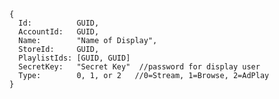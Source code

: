     {
      Id:          GUID,
      AccountId:   GUID,
      Name:        "Name of Display",
      StoreId:     GUID,
      PlaylistIds: [GUID, GUID]
      SecretKey:   "Secret Key"  //password for display user
      Type:        0, 1, or 2   //0=Stream, 1=Browse, 2=AdPlay
    }
